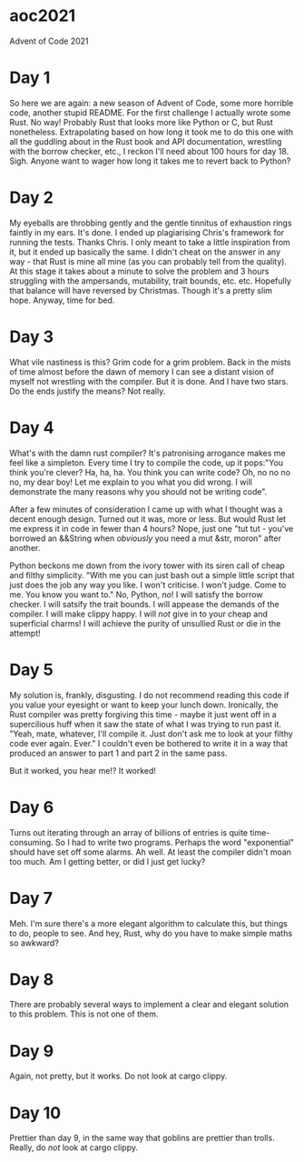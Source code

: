 # aoc2021
Advent of Code 2021

# Day 1
So here we are again: a new season of Advent of Code, some more horrible code, another stupid README. For the first challenge I actually wrote some Rust. No way! Probably Rust that looks more like Python or C, but Rust nonetheless. Extrapolating based on how long it took me to do this one with all the guddling about in the Rust book and API documentation, wrestling with the borrow checker, etc., I reckon I'll need about 100 hours for day 18. Sigh. Anyone want to wager how long it takes me to revert back to Python? 

# Day 2
My eyeballs are throbbing gently and the gentle tinnitus of exhaustion rings faintly in my ears. It's done. I ended up plagiarising Chris's framework for running the tests. Thanks Chris. I only meant to take a little inspiration from it, but it ended up basically the same. I didn't cheat on the answer in any way - that Rust is mine all mine (as you can probably tell from the quality). At this stage it takes about a minute to solve the problem and 3 hours struggling with the ampersands, mutability, trait bounds, etc. etc. Hopefully that balance will have reversed by Christmas. Though it's a pretty slim hope. Anyway, time for bed.

# Day 3
What vile nastiness is this? Grim code for a grim problem. Back in the mists of time almost before the dawn of memory I can see a distant vision of myself not wrestling with the compiler. But it is done. And I have two stars. Do the ends justify the means? Not really. 

# Day 4
What's with the damn rust compiler? It's patronising arrogance makes me feel like a simpleton. Every time I try to compile the code, up it pops:"You think you're clever? Ha, ha, ha. You think you can write code? Oh, no no no no, my dear boy! Let me explain to you what you did wrong. I will demonstrate the many reasons why you should not be writing code". 

After a few minutes of consideration I came up with what I thought was a decent enough design. Turned out it was, more or less. But would Rust let me express it in code in fewer than 4 hours? Nope, just one "tut tut - you've borrowed an &&String when *obviously* you need a mut &str, moron" after another. 

Python beckons me down from the ivory tower with its siren call of cheap and filthy simplicity. "With me you can just bash out a simple little script that just does the job any way you like. I won't criticise. I won't judge. Come to me. You know you want to." No, Python, *no*!  I will satisfy the borrow checker. I will satsify the trait bounds. I will appease the demands of the compiler. I will make clippy happy. I will *not* give in to your cheap and superficial charms! I will achieve the purity of unsullied Rust or die in the attempt!

# Day 5
My solution is, frankly, disgusting. I do not recommend reading this code if you value your eyesight or want to keep your lunch down. Ironically, the Rust compiler was pretty forgiving this time - maybe it just went off in a supercilious huff when it saw the state of what I was trying to run past it. "Yeah, mate, whatever, I'll compile it. Just don't ask me to look at your filthy code ever again. Ever." I couldn't even be bothered to write it in a way that produced an answer to part 1 and part 2 in the same pass. 

But it worked, you hear me!? It worked!

# Day 6
Turns out iterating through an array of billions of entries is quite time-consuming. So I had to write two programs. Perhaps the word "exponential" should have set off some alarms. Ah well. At least the compiler didn't moan too much. Am I getting better, or did I just get lucky? 

# Day 7
Meh. I'm sure there's a more elegant algorithm to calculate this, but things to do, people to see. And hey, Rust, why do you have to make simple maths so awkward?

# Day 8
There are probably several ways to implement a clear and elegant solution to this problem. This is not one of them.

# Day 9
Again, not pretty, but it works. Do not look at cargo clippy.

# Day 10
Prettier than day 9, in the same way that goblins are prettier than trolls. Really, do *not* look at cargo clippy.